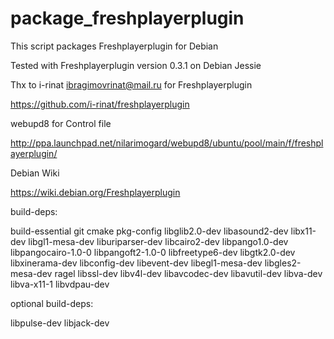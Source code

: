 # package_freshplayerplugin

This script packages Freshplayerplugin for Debian

Tested with Freshplayerplugin version 0.3.1 on Debian Jessie


Thx to i-rinat <ibragimovrinat@mail.ru> for Freshplayerplugin

https://github.com/i-rinat/freshplayerplugin

webupd8 for Control file

http://ppa.launchpad.net/nilarimogard/webupd8/ubuntu/pool/main/f/freshplayerplugin/

Debian Wiki

https://wiki.debian.org/Freshplayerplugin

build-deps:

build-essential git cmake pkg-config libglib2.0-dev libasound2-dev libx11-dev libgl1-mesa-dev liburiparser-dev libcairo2-dev libpango1.0-dev libpangocairo-1.0-0 libpangoft2-1.0-0 libfreetype6-dev libgtk2.0-dev libxinerama-dev libconfig-dev libevent-dev libegl1-mesa-dev libgles2-mesa-dev ragel libssl-dev libv4l-dev libavcodec-dev libavutil-dev libva-dev libva-x11-1 libvdpau-dev


optional build-deps:

libpulse-dev libjack-dev
